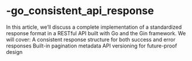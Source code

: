 # -go_consistent_api_response
In this article, we’ll discuss a complete implementation of a standardized response format in a RESTful API built with Go and the Gin framework. We will cover:  A consistent response structure for both success and error responses  Built-in pagination metadata  API versioning for future-proof design

